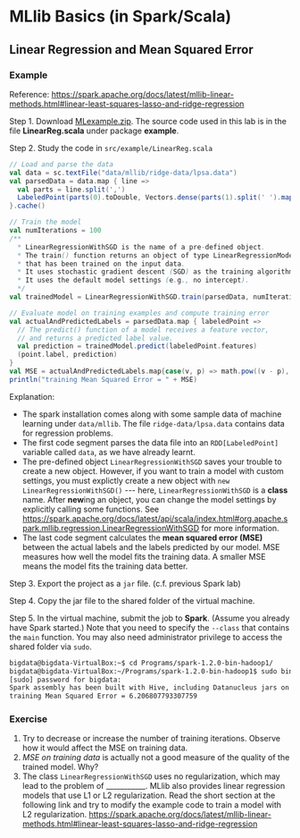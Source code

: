 # MLlib Basics (in Spark/Scala)

## Linear Regression and Mean Squared Error

### Example

Reference: https://spark.apache.org/docs/latest/mllib-linear-methods.html#linear-least-squares-lasso-and-ridge-regression

Step 1. Download [MLexample.zip](../5-MLlib/MLexample.zip). The source code used in this lab is in the file **LinearReg.scala** under package **example**.

Step 2. Study the code in `src/example/LinearReg.scala`

```scala
// Load and parse the data
val data = sc.textFile("data/mllib/ridge-data/lpsa.data")
val parsedData = data.map { line =>
  val parts = line.split(',')
  LabeledPoint(parts(0).toDouble, Vectors.dense(parts(1).split(' ').map(_.toDouble)))
}.cache()

// Train the model
val numIterations = 100
/** 
  * LinearRegressionWithSGD is the name of a pre-defined object.
  * The train() function returns an object of type LinearRegressionModel
  * that has been trained on the input data.
  * It uses stochastic gradient descent (SGD) as the training algorithm.
  * It uses the default model settings (e.g., no intercept).
  */
val trainedModel = LinearRegressionWithSGD.train(parsedData, numIterations)

// Evaluate model on training examples and compute training error
val actualAndPredictedLabels = parsedData.map { labeledPoint =>
  // The predict() function of a model receives a feature vector,
  // and returns a predicted label value.
  val prediction = trainedModel.predict(labeledPoint.features)
  (point.label, prediction)
}
val MSE = actualAndPredictedLabels.map{case(v, p) => math.pow((v - p), 2)}.mean()
println("training Mean Squared Error = " + MSE)
  ```
  Explanation:
  + The spark installation comes along with some sample data of machine learning under `data/mllib`. The file `ridge-data/lpsa.data` contains data for regression problems.
  + The first code segment parses the data file into an `RDD[LabeledPoint]` variable called `data`, as we have already learnt.
  + The pre-defined object `LinearRegressionWithSGD` saves your trouble to create a new object. However, if you want to train a model with custom settings, you must explictly create a new object with `new LinearRegressionWithSGD()` --- here, `LinearRegressionWithSGD` is a **class** name.  After **new**ing an object, you can change the model settings by explicitly calling some functions. See https://spark.apache.org/docs/latest/api/scala/index.html#org.apache.spark.mllib.regression.LinearRegressionWithSGD for more information.
  + The last code segment calculates the **mean squared error (MSE)** between the actual labels and the labels predicted by our model. MSE measures how well the model fits the training data. A smaller MSE means the model fits the training data better.
 
Step 3. Export the project as a `jar` file. (c.f. previous Spark lab)

Step 4. Copy the jar file to the shared folder of the virtual machine.

Step 5. In the virtual machine, submit the job to **Spark**. (Assume you already have Spark started.) Note that you need to specify the `--class` that contains the `main` function. You may also need administrator privilege to access the shared folder via `sudo`.

```bash
bigdata@bigdata-VirtualBox:~$ cd Programs/spark-1.2.0-bin-hadoop1/
bigdata@bigdata-VirtualBox:~/Programs/spark-1.2.0-bin-hadoop1$ sudo bin/spark-submit --class "example.LinearReg" --master spark://localhost:7077 /path/to/MLexample.jar
[sudo] password for bigdata: 
Spark assembly has been built with Hive, including Datanucleus jars on classpath
training Mean Squared Error = 6.206807793307759
```

### Exercise
1. Try to decrease or increase the number of training iterations. Observe how it would affect the MSE on training data.
2. *MSE on training data* is actually not a good measure of the quality of the trained model. Why?
3. The class `LinearRegressionWithSGD` uses no regularization, which may lead to the problem of \_\_\_\_\_\_\_\_\_\_\_. 
MLlib also provides linear regression models that use L1 or L2 regularization. Read the short section at the following link and try to modify the example code to train a model with L2 regularization.
https://spark.apache.org/docs/latest/mllib-linear-methods.html#linear-least-squares-lasso-and-ridge-regression
